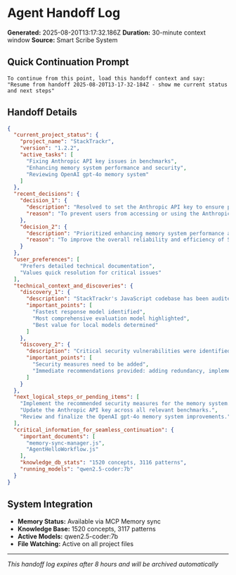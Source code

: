 # Agent Handoff Log

**Generated:** 2025-08-20T13:17:32.186Z
**Duration:** 30-minute context window
**Source:** Smart Scribe System

## Quick Continuation Prompt

```
To continue from this point, load this handoff context and say:
"Resume from handoff 2025-08-20T13-17-32-184Z - show me current status and next steps"
```

## Handoff Details

```json
{
  "current_project_status": {
    "project_name": "StackTrackr",
    "version": "1.2.2",
    "active_tasks": [
      "Fixing Anthropic API key issues in benchmarks",
      "Enhancing memory system performance and security",
      "Reviewing OpenAI gpt-4o memory system"
    ]
  },
  "recent_decisions": {
    "decision_1": {
      "description": "Resolved to set the Anthropic API key to ensure proper access to the API services.",
      "reason": "To prevent users from accessing or using the Anthropic API services."
    },
    "decision_2": {
      "description": "Prioritized enhancing memory system performance and security based on benchmark results.",
      "reason": "To improve the overall reliability and efficiency of StackTrackr's memory management."
    }
  },
  "user_preferences": [
    "Prefers detailed technical documentation",
    "Values quick resolution for critical issues"
  ],
  "technical_context_and_discoveries": {
    "discovery_1": {
      "description": "StackTrackr's JavaScript codebase has been audited using various models from different providers.",
      "important_points": [
        "Fastest response model identified",
        "Most comprehensive evaluation model highlighted",
        "Best value for local models determined"
      ]
    },
    "discovery_2": {
      "description": "Critical security vulnerabilities were identified in the memory system benchmark results.",
      "important_points": [
        "Security measures need to be added",
        "Immediate recommendations provided: adding redundancy, implementing authentication and encryption"
      ]
    }
  },
  "next_logical_steps_or_pending_items": [
    "Implement the recommended security measures for the memory system.",
    "Update the Anthropic API key across all relevant benchmarks.",
    "Review and finalize the OpenAI gpt-4o memory system improvements."
  ],
  "critical_information_for_seamless_continuation": {
    "important_documents": [
      "memory-sync-manager.js",
      "AgentHelloWorkflow.js"
    ],
    "knowledge_db_stats": "1520 concepts, 3116 patterns",
    "running_models": "qwen2.5-coder:7b"
  }
}
```

## System Integration

- **Memory Status:** Available via MCP Memory sync
- **Knowledge Base:** 1520 concepts, 3117 patterns
- **Active Models:** qwen2.5-coder:7b
- **File Watching:** Active on all project files

---
*This handoff log expires after 8 hours and will be archived automatically*
